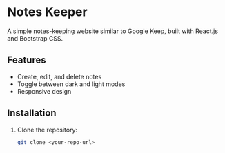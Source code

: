 # Notes Keeper

A simple notes-keeping website similar to Google Keep, built with React.js and Bootstrap CSS.

## Features

- Create, edit, and delete notes
- Toggle between dark and light modes
- Responsive design

## Installation

1. Clone the repository:
   ```bash
   git clone <your-repo-url>
